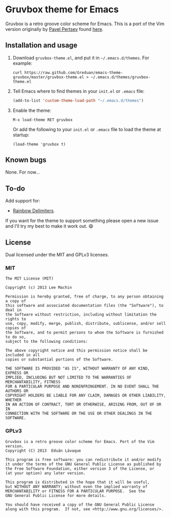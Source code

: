 # Gruvbox theme for Emacs

Gruvbox is a retro groove color scheme for Emacs. This is a port of the Vim
version originally by [Pavel Pertsev](https://github.com/morhetz) found
[here](https://github.com/morhetz/gruvbox).


## Installation and usage

1. Download `gruvbox-theme.el`, and put it in `~/.emacs.d/themes`. For example:
   ```shell
   curl https://raw.github.com/Greduan/emacs-theme-gruvbox/master/gruvbox-theme.el > ~/.emacs.d/themes/gruvbox-theme.el
   ```

1. Tell Emacs where to find themes in your `init.el` or `.emacs` file:
   ```lisp
   (add-to-list 'custom-theme-load-path "~/.emacs.d/themes")
   ```

1. Enable the theme:
   ```
   M-x load-theme RET gruvbox
   ```
   Or add the following to your `init.el` or `.emacs` file to load the theme at
   startup:
   ```
   (load-theme 'gruvbox t)
   ```

## Known bugs

None. For now...


## To-do

Add support for:

- [Rainbow Delimiters](http://www.emacswiki.org/emacs/RainbowDelimiters).

If you want for the theme to support something please open a new issue and I'll try my best to make it work out. :smile:


## License

Dual licensed under the MIT and GPLv3 licenses.


### MIT

```
The MIT License (MIT)

Copyright (c) 2013 Lee Machin

Permission is hereby granted, free of charge, to any person obtaining a copy of
this software and associated documentation files (the "Software"), to deal in
the Software without restriction, including without limitation the rights to
use, copy, modify, merge, publish, distribute, sublicense, and/or sell copies of
the Software, and to permit persons to whom the Software is furnished to do so,
subject to the following conditions:

The above copyright notice and this permission notice shall be included in all
copies or substantial portions of the Software.

THE SOFTWARE IS PROVIDED "AS IS", WITHOUT WARRANTY OF ANY KIND, EXPRESS OR
IMPLIED, INCLUDING BUT NOT LIMITED TO THE WARRANTIES OF MERCHANTABILITY, FITNESS
FOR A PARTICULAR PURPOSE AND NONINFRINGEMENT. IN NO EVENT SHALL THE AUTHORS OR
COPYRIGHT HOLDERS BE LIABLE FOR ANY CLAIM, DAMAGES OR OTHER LIABILITY, WHETHER
IN AN ACTION OF CONTRACT, TORT OR OTHERWISE, ARISING FROM, OUT OF OR IN
CONNECTION WITH THE SOFTWARE OR THE USE OR OTHER DEALINGS IN THE SOFTWARE.
```


### GPLv3

```
Gruvbox is a retro groove color scheme for Emacs. Port of the Vim version.
Copyright (C) 2013  Eduán Lávaque

This program is free software: you can redistribute it and/or modify
it under the terms of the GNU General Public License as published by
the Free Software Foundation, either version 3 of the License, or
(at your option) any later version.

This program is distributed in the hope that it will be useful,
but WITHOUT ANY WARRANTY; without even the implied warranty of
MERCHANTABILITY or FITNESS FOR A PARTICULAR PURPOSE.  See the
GNU General Public License for more details.

You should have received a copy of the GNU General Public License
along with this program.  If not, see <http://www.gnu.org/licenses/>.
```
